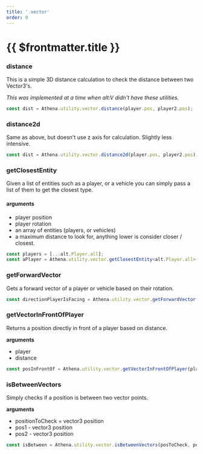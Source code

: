 ```yaml
---
title: '.vector'
order: 0
---
```


# {{ $frontmatter.title }}

### distance

This is a simple 3D distance calculation to check the distance between two Vector3's.&#x20;

_This was implemented at a time when alt:V didn't have these utilities._

```typescript
const dist = Athena.utility.vector.distance(player.pos, player2.pos);
```

### distance2d

Same as above, but doesn't use z axis for calculation. Slightly less intensive.

```typescript
const dist = Athena.utility.vector.distance2d(player.pos, player2.pos);
```

### getClosestEntity

Given a list of entities such as a player, or a vehicle you can simply pass a list of them to get the closest type.

#### arguments

* player position
* player rotation
* an array of entities (players, or vehicles)
* a maximum distance to look for, anything lower is consider closer / closest.

```typescript
const players = [...alt.Player.all];
const aPlayer = Athena.utility.vector.getClosestEntity<alt.Player.all>(player.pos, player.rot, players, 5);
```

### getForwardVector

Gets a forward vector of a player or vehicle based on their rotation.

```typescript
const directionPlayerIsFacing = Athena.utility.vector.getForwardVector(player.rot);
```

### getVectorInFrontOfPlayer

Returns a position directly in front of a player based on distance.

**arguments**

* player
* distance

```typescript
const posInFrontOf = Athena.utility.vector.getVectorInFrontOfPlayer(player, 5); 
```

### isBetweenVectors

Simply checks if a position is between two vector points.

**arguments**

* positionToCheck = vector3 position
* pos1 - vector3 position
* pos2 - vector3 position

```typescript
const isBetween = Athena.utility.vector.isBetweenVectors(posToCheck, pos1, pos2);
```
